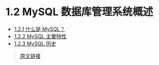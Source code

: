 # 1.2 MySQL 数据库管理系统概述

- [1.2.1 什么是 MySQL？](/1/1.2/1.2.1/what-is-mysql.html)
- [1.2.2 MySQL 主要特性](/1/1.2/1.2.2/features.html)
- [1.2.3 MySQL 历史](/1/1.2/1.2.3/history.html)

> [原文链接](https://dev.mysql.com/doc/refman/8.0/en/what-is.html)

